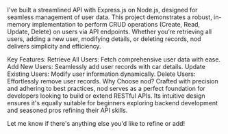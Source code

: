 I've built a streamlined API with Express.js on Node.js, designed for seamless management of user data. This project demonstrates a robust, in-memory implementation to perform CRUD operations (Create, Read, Update, Delete) on users via API endpoints. Whether you’re retrieving all users, adding a new user, modifying details, or deleting records, nod delivers simplicity and efficiency.

Key Features:
Retrieve All Users: Fetch comprehensive user data with ease.
Add New Users: Seamlessly add user records with car details.
Update Existing Users: Modify user information dynamically.
Delete Users: Effortlessly remove user records.
Why Choose nod?
Crafted with precision and adhering to best practices, nod serves as a perfect foundation for developers looking to build or extend RESTful APIs. Its intuitive design ensures it's equally suitable for beginners exploring backend development and seasoned pros refining their API skills.

Let me know if there's anything else you'd like to refine or add!
